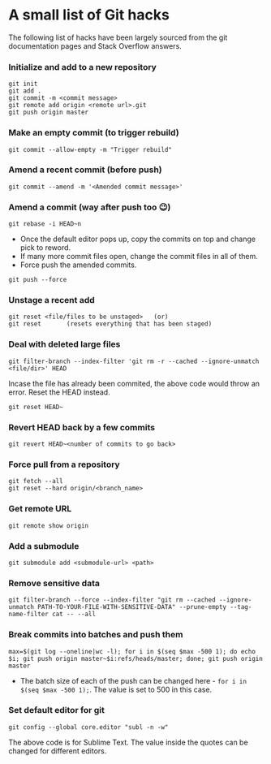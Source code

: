 # A small list of Git hacks
The following list of hacks have been largely sourced from the git documentation pages and Stack Overflow answers.

### Initialize and add to a new repository
```git
git init
git add .
git commit -m <commit message>
git remote add origin <remote url>.git
git push origin master
```

### Make an empty commit (to trigger rebuild)
```git
git commit --allow-empty -m "Trigger rebuild"
```

### Amend a recent commit (before push)
```git
git commit --amend -m '<Amended commit message>'
```

### Amend a commit (way after push too :wink:)
```git
git rebase -i HEAD~n 
```

- Once the default editor pops up, copy the commits on top and change pick to reword.
- If many more commit files open, change the commit files in all of them.
- Force push the amended commits.

```git
git push --force
```

### Unstage a recent add
```git
git reset <file/files to be unstaged> 	(or)
git reset		(resets everything that has been staged)
```

### Deal with deleted large files
```git
git filter-branch --index-filter 'git rm -r --cached --ignore-unmatch <file/dir>' HEAD
```
Incase the file has already been commited, the above code would throw an error. Reset the HEAD instead.
```git	
git reset HEAD~
```

### Revert HEAD back by a few commits
```git
git revert HEAD~<number of commits to go back>
```

### Force pull from a repository
```git
git fetch --all
git reset --hard origin/<branch_name>
```

### Get remote URL
```git
git remote show origin
```

### Add a submodule
```git
git submodule add <submodule-url> <path>
```

### Remove sensitive data
```git
git filter-branch --force --index-filter "git rm --cached --ignore-unmatch PATH-TO-YOUR-FILE-WITH-SENSITIVE-DATA" --prune-empty --tag-name-filter cat -- --all
```

### Break commits into batches and push them
```git
max=$(git log --oneline|wc -l); for i in $(seq $max -500 1); do echo $i; git push origin master~$i:refs/heads/master; done; git push origin master
```

- The batch size of each of the push can be changed here - `for i in $(seq $max -500 1);`. The value is set to 500 in this case.

### Set default editor for git
```git
git config --global core.editor "subl -n -w"
```
The above code is for Sublime Text. The value inside the quotes can be changed for different editors.
